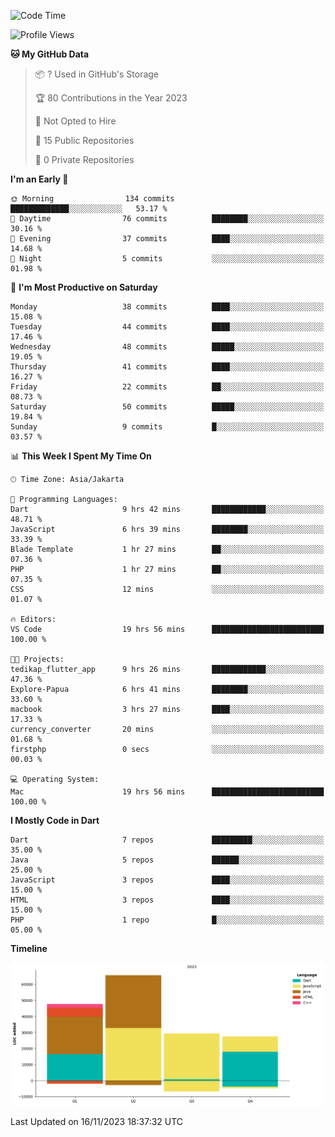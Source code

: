 <!--START_SECTION:waka-->
![Code Time](http://img.shields.io/badge/Code%20Time-19%20hrs%2056%20mins-blue)

![Profile Views](http://img.shields.io/badge/Profile%20Views-77-blue)

**🐱 My GitHub Data** 

> 📦 ? Used in GitHub's Storage 
 > 
> 🏆 80 Contributions in the Year 2023
 > 
> 🚫 Not Opted to Hire
 > 
> 📜 15 Public Repositories 
 > 
> 🔑 0 Private Repositories 
 > 
**I'm an Early 🐤** 

```text
🌞 Morning                134 commits         █████████████░░░░░░░░░░░░   53.17 % 
🌆 Daytime                76 commits          ████████░░░░░░░░░░░░░░░░░   30.16 % 
🌃 Evening                37 commits          ████░░░░░░░░░░░░░░░░░░░░░   14.68 % 
🌙 Night                  5 commits           ░░░░░░░░░░░░░░░░░░░░░░░░░   01.98 % 
```
📅 **I'm Most Productive on Saturday** 

```text
Monday                   38 commits          ████░░░░░░░░░░░░░░░░░░░░░   15.08 % 
Tuesday                  44 commits          ████░░░░░░░░░░░░░░░░░░░░░   17.46 % 
Wednesday                48 commits          █████░░░░░░░░░░░░░░░░░░░░   19.05 % 
Thursday                 41 commits          ████░░░░░░░░░░░░░░░░░░░░░   16.27 % 
Friday                   22 commits          ██░░░░░░░░░░░░░░░░░░░░░░░   08.73 % 
Saturday                 50 commits          █████░░░░░░░░░░░░░░░░░░░░   19.84 % 
Sunday                   9 commits           █░░░░░░░░░░░░░░░░░░░░░░░░   03.57 % 
```


📊 **This Week I Spent My Time On** 

```text
🕑︎ Time Zone: Asia/Jakarta

💬 Programming Languages: 
Dart                     9 hrs 42 mins       ████████████░░░░░░░░░░░░░   48.71 % 
JavaScript               6 hrs 39 mins       ████████░░░░░░░░░░░░░░░░░   33.39 % 
Blade Template           1 hr 27 mins        ██░░░░░░░░░░░░░░░░░░░░░░░   07.36 % 
PHP                      1 hr 27 mins        ██░░░░░░░░░░░░░░░░░░░░░░░   07.35 % 
CSS                      12 mins             ░░░░░░░░░░░░░░░░░░░░░░░░░   01.07 % 

🔥 Editors: 
VS Code                  19 hrs 56 mins      █████████████████████████   100.00 % 

🐱‍💻 Projects: 
tedikap_flutter_app      9 hrs 26 mins       ████████████░░░░░░░░░░░░░   47.36 % 
Explore-Papua            6 hrs 41 mins       ████████░░░░░░░░░░░░░░░░░   33.60 % 
macbook                  3 hrs 27 mins       ████░░░░░░░░░░░░░░░░░░░░░   17.33 % 
currency_converter       20 mins             ░░░░░░░░░░░░░░░░░░░░░░░░░   01.68 % 
firstphp                 0 secs              ░░░░░░░░░░░░░░░░░░░░░░░░░   00.03 % 

💻 Operating System: 
Mac                      19 hrs 56 mins      █████████████████████████   100.00 % 
```

**I Mostly Code in Dart** 

```text
Dart                     7 repos             █████████░░░░░░░░░░░░░░░░   35.00 % 
Java                     5 repos             ██████░░░░░░░░░░░░░░░░░░░   25.00 % 
JavaScript               3 repos             ████░░░░░░░░░░░░░░░░░░░░░   15.00 % 
HTML                     3 repos             ████░░░░░░░░░░░░░░░░░░░░░   15.00 % 
PHP                      1 repo              █░░░░░░░░░░░░░░░░░░░░░░░░   05.00 % 
```



**Timeline**

![Lines of Code chart](https://raw.githubusercontent.com/YasaKafi/YasaKafi/main/assets/bar_graph.png)


 Last Updated on 16/11/2023 18:37:32 UTC
<!--END_SECTION:waka-->
